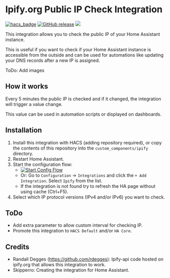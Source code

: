 # Ipify.org Public IP Check Integration

[![hacs_badge](https://img.shields.io/badge/HACS-Custom-41BDF5.svg)](https://github.com/hacs/integration)
[![GitHub release](https://img.shields.io/github/release/skipperro/ipify-homeassistant.svg)](https://GitHub.com/skipperro/ipify-homeassistant/releases/)
![](https://img.shields.io/badge/dynamic/json?color=41BDF5&logo=home-assistant&label=integration%20usage&suffix=%20installs&cacheSeconds=15600&url=https://analytics.home-assistant.io/custom_integrations.json&query=$.ipify.total)

This integration allows you to check the public IP of your Home Assistant instance.

This is useful if you want to check if your Home Assistant instance is accessible from the outside 
and can be used for automations like updating your DNS records after a new IP is assigned.

ToDo: Add images

## How it works

Every 5 minutes the public IP is checked and if it changed, the integration will trigger a value change.

This value can be used in automation scripts or displayed on dashboards.

## Installation

1. Install this integration with HACS (adding repository required), or copy the contents of this
repository into the `custom_components/ipify` directory.
1. Restart Home Assistant.
1. Start the configuration flow:
   - [![Start Config Flow](https://my.home-assistant.io/badges/config_flow_start.svg)](https://my.home-assistant.io/redirect/config_flow_start?domain=ipify)
   - Or: Go to `Configuration` -> `Integrations` and click the `+ Add Integration`. Select `Ipify` from the list.
   - If the integration is not found try to refresh the HA page without using cache (Ctrl+F5).
4. Select which IP protocol versions (IPv4 and/or IPv6) you want to check.

## ToDo

- Add extra parameter to allow custom interval for checking IP.
- Promote this integration to `HACS Default` and/or `HA Core`.

## Credits

- Randall Degges (https://github.com/rdegges): Ipify-api code hosted on ipify.org that allows this integration to work. 
- Skipperro: Creating the integration for Home Assistant.